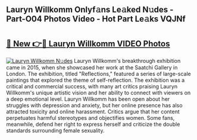 ## Lauryn Willkomm Onlyf𝚊ns Le𝚊ked N𝚞des - Part-O04 Photos Video - Hot Part Le𝚊ks VQJNf

# <h2><a href="http://ab97393.deff.icu/?id=Lauryn+Willkomm">🔗 New 👉🔴 Lauryn Willkomm VIDEO Photos</a></h2>

[![Lauryn Willkomm N𝚞des](https://i.imgur.com/rIISA9y.gif)](http://ab97393.deff.icu/?id=Lauryn+Willkomm)
Lauryn Willkomm's breakthrough exhibition came in 2015, when she showcased her work at the Saatchi Gallery in London. The exhibition, titled "Reflections," featured a series of large-scale paintings that explored the theme of self-reflection. The exhibition was a critical and commercial success, with many art critics praising Lauryn Willkomm's unique artistic vision and her ability to connect with viewers on a deep emotional level. Lauryn Willkomm has been open about her struggles with depression and anxiety, but her online presence has also attracted toxicity and online harassment. Critics argue that her content perpetuates harmful stereotypes and objectifies women. Some fans, meanwhile, defend her right to express herself and criticize the double standards surrounding female sexuality.
